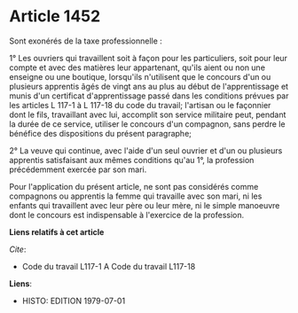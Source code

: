 # Article 1452

Sont exonérés de la taxe professionnelle :

1° Les ouvriers qui travaillent soit à façon pour les particuliers, soit pour leur compte et avec des matières leur
appartenant, qu'ils aient ou non une enseigne ou une boutique, lorsqu'ils n'utilisent que le concours d'un ou plusieurs
apprentis âgés de vingt ans au plus au début de l'apprentissage et munis d'un certificat d'apprentissage passé dans les
conditions prévues par les articles L 117-1 à L 117-18 du code du travail; l'artisan ou le façonnier dont le fils,
travaillant avec lui, accomplit son service militaire peut, pendant la durée de ce service, utiliser le concours d'un
compagnon, sans perdre le bénéfice des dispositions du présent paragraphe;

2° La veuve qui continue, avec l'aide d'un seul ouvrier et d'un ou plusieurs apprentis satisfaisant aux mêmes conditions
qu'au 1°, la profession précédemment exercée par son mari.

Pour l'application du présent article, ne sont pas considérés comme compagnons ou apprentis la femme qui travaille avec son
mari, ni les enfants qui travaillent avec leur père ou leur mère, ni le simple manoeuvre dont le concours est indispensable à
l'exercice de la profession.

**Liens relatifs à cet article**

_Cite_:

  - Code du travail L117-1 A Code du travail L117-18

**Liens**:

  - HISTO: EDITION 1979-07-01
